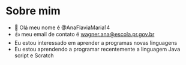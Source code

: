 # Sobre mim

- 👋 Olá meu nome é @AnaFlaviaMaria14
- :+1: meu email de contato é wagner.ana@escola.pr.gov.br
- Eu estou interessado em aprender a programas novas linguagens
- Eu estou aprendendo a programar recentemente a linguagem Java script e Scratch


<!---
AnaFlaviaMaria14/AnaFlaviaMaria14 is a ✨ special ✨ repository because its `README.md` (this file) appears on your GitHub profile.
You can click the Preview link to take a look at your changes.
--->
